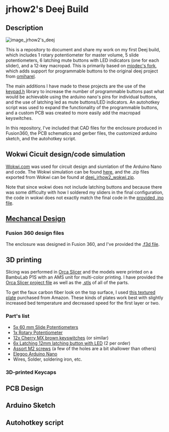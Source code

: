 # jrhow2's Deej Build
## Description

![image_jrhow2's_deej](https://github.com/user-attachments/assets/8bf0b718-9ef5-4116-bb25-6613bdfc643b)

This is a repository to document and share my work on my first Deej build, which includes 1 rotary potentiometer for master volume, 5 slide potentiometers, 6 latching mute 
buttons with LED indicators (one for each slider), and a 12-key macropad. This is primarily based on [miodec's fork](https://github.com/Miodec/deej), which 
adds support for programmable buttons to the original deej project from [omiharel](https://github.com/omriharel/deej).

The main additions I have made to these projects are the use of the [keypad.h](https://github.com/Chris--A/Keypad) library to increase the number of
programmable buttons past what would be achievable using the arduino nano's pins for individual buttons, and the use of latching led as mute buttons/LED indicators. An autohotkey script was used to expand the functionality of the programmable buttons, and a custom PCB was created to more easily add the macropad keyswitches.

In this repository, I've included that CAD files for the enclosure produced in Fusion360, the PCB schematics and gerber files, the customized arduino sketch, and the autohotkey script.

## Wokwi Cicuit design/code simulation
[Wokwi.com](https://wokwi.com) was used for circuit design and siumlation of the Arduino Nano and code. The Wokwi simulation can be found [here](https://wokwi.com/projects/416743878244643841), and the .zip files exported from Wokwi can be found at [deej_jrhow2_wokwi.zip](deej_jrhow2_wokwi.zip).

Note that since wokwi does not include latching buttons and because there was some difficulty with how I soldered my sliders in the final configuration, the code in wokwi does not exactly match the final code in the [provided .ino file](jrhow2s_deej.ino).

## [Mechancal Design](mechanical_design)
### Fusion 360 design files
The enclosure was designed in Fusion 360, and I've provided the [.f3d file](mechanical_design/f360_jrhow2's_deej.f3d).
## 3D printing
Slicing was performed in [Orca Slicer](https://github.com/SoftFever/OrcaSlicer) and the models were printed on a BambuLab P1S with an AMS unit for multi-color printing. I have provided the [Orca Slicer project file](mechanical_design/orca-slicer_jrhow2's_deej.3mf) as well as the [.stls](mechanical_design/STLs) of all of the parts.

To get the faux carbon fiber look on the top surface, I used [this textured plate](https://www.amazon.com/gp/product/B0CP5X3H2Z/ref=ppx_yo_dt_b_search_asin_title?ie=UTF8&psc=1) purchased from Amazon. These kinds of plates work best with slightly increased bed temperature and decreased speed for the first layer or two.

### Part's list
- [5x 60 mm Slide Potentiometers](https://www.amazon.com/dp/B07PNDLKQQ?ref_=ppx_hzsearch_conn_dt_b_fed_asin_title_1)
- [1x Rotary Potentiometer](https://www.amazon.com/dp/B07B64MWRF?ref_=ppx_hzsearch_conn_dt_b_fed_asin_title_2)
- [12x Cherry MX brown keyswitches](https://www.amazon.com/Cherry-MX-RGB-Mechanical-Keyboard/dp/B0CBS5M29R/ref=sr_1_2_sspa?crid=1GYDEP9RCY5T0&dib=eyJ2IjoiMSJ9.CN8d0MrS5DmQJVn-3xpAB0mhQuQKi8KCveO0JcbJzXpjdPU5HlAwrbz5tbdCWk3kthYGaP7PowyWtKo4o5DwA8xeNte1qEcJPl-tHwgDbC15iH93cMmkFZe0xWSh1AFUqjXYJmBKIA4P6uL1rWdwi3rx7YHnh_XPOvBDt01OFRK_tM1kTGipKEFM-LWU1gadXluddE0z2FO6sqxmrbP47VR9et4cIyCPHad9PMV20qwvgUSGjHwJ7VQUZ6RM5yiMxK3H-e-PVNU_TkNI8w8Ro4aga5POcPGEx3rvmk47ERo.JgLyCq7_-X_gLAnXje8SgQaPr5BdVQ0jFXflrShL0JE&dib_tag=se&keywords=cherry%2Bmx%2Bbrown%2Bkeyswitch&qid=1738734329&s=industrial&sprefix=cherry%2Bmx%2Bbrown%2Bkeyswitc%2Cindustrial%2C157&sr=1-2-spons&sp_csd=d2lkZ2V0TmFtZT1zcF9hdGY&smid=AK7PAPV76H5NA&th=1) (or similar)
- [6x Latching 12mm latching button with LED](https://www.amazon.com/dp/B09YLXBHF6?ref_=ppx_hzsearch_conn_dt_b_fed_asin_title_3&th=1) (2 per order)
- [Assort M2 screws]() (a few of the holes are a bit shallower than others)
- [Elegoo Arduino Nano](https://www.amazon.com/ELEGOO-Arduino-ATmega328P-Without-Compatible/dp/B0713XK923/ref=sr_1_1_sspa?crid=2MQMFAE0FY1Z8&dib=eyJ2IjoiMSJ9.2thvq2A9ZsB75nwbFEpKLNare4EarLgE4_F7j-Bub2L3Dptzgt_789kuIaDLa3JEZPx4hOx-0XsgtrCr5ODgtectiKpfiS-EwMLYMbTm3-1Y0Ps6ziLABlBeyZnuvERKeSZlDR1-K9arOfYLnbvjHKibeIq8u-NfcilkmMGuvIkGhDF-UnZcuOMcGDx1Z1ZpTYCzasz53JTGUo3VJkckAOlmqv41opV5_m7QzFCSfjfq8PhjfRpXVy0oFbJLJ7DgswiqRYJJaj3ZVvBrdKsxvUVHj_74kFZ13D37oFWgwb4.3IOTlCk3ZtmxhoVleWZvcktHRexhEUHSoUZvN_WBMHw&dib_tag=se&keywords=elegoo+nano&qid=1738734462&s=industrial&sprefix=elegoo+nano%2Cindustrial%2C186&sr=1-1-spons&sp_csd=d2lkZ2V0TmFtZT1zcF9hdGY&psc=1)
- Wires, Solder, soldering iron, etc.

### 3D-printed Keycaps



## PCB Design

## Arduino Sketch

## Autohotkey script

